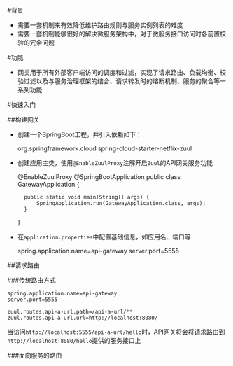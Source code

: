 #背景

+ 需要一套机制来有效降低维护路由规则与服务实例列表的难度
+ 需要一套机制能够很好的解决微服务架构中，对于微服务接口访问时各前置校验的冗余问题

#功能

+ 网关用于所有外部客户端访问的调度和过滤，实现了请求路由、负载均衡、校验过滤以及与服务治理框架的结合、请求转发时的熔断机制、服务的聚合等一系列功能

#快速入门

##构建网关

+ 创建一个SpringBoot工程，并引入依赖如下：


    <dependency>
        <groupId>org.springframework.cloud</groupId>
        <artifactId>spring-cloud-starter-netflix-zuul</artifactId>
    </dependency>
    
+ 创建应用主类，使用`@EnableZuulProxy`注解开启`Zuul`的API网关服务功能


    @EnableZuulProxy
    @SpringBootApplication
    public class GatewayApplication {
    
        public static void main(String[] args) {
            SpringApplication.run(GatewayApplication.class, args);
        }
    }
    

+ 在`application.properties`中配置基础信息，如应用名、端口等


    spring.application.name=api-gateway
    server.port=5555
    
##请求路由

###传统路由方式

    spring.application.name=api-gateway
    server.port=5555
    
    zuul.routes.api-a-url.path=/api-a-url/**
    zuul.routes.api-a-url.url=http://localhost:8080/
    
当访问`http://localhost:5555/api-a-url/hello`时，API网关将会将请求路由到`http://localhost:8080/hello`提供的服务接口上

###面向服务的路由
